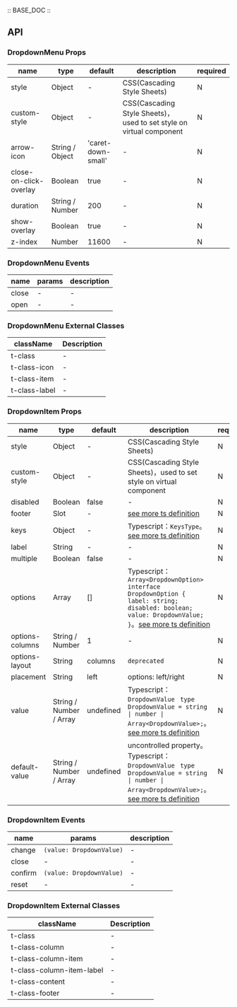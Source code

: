:: BASE_DOC ::

## API

### DropdownMenu Props

name | type | default | description | required
-- | -- | -- | -- | --
style | Object | - | CSS(Cascading Style Sheets) | N
custom-style | Object | - | CSS(Cascading Style Sheets)，used to set style on virtual component | N
arrow-icon | String / Object | 'caret-down-small' | \- | N
close-on-click-overlay | Boolean | true | \- | N
duration | String / Number | 200 | \- | N
show-overlay | Boolean | true | \- | N
z-index | Number | 11600 | \- | N

### DropdownMenu Events

name | params | description
-- | -- | --
close | \- | \-
open | \- | \-

### DropdownMenu External Classes

className | Description
-- | --
t-class | \-
t-class-icon | \-
t-class-item | \-
t-class-label | \-


### DropdownItem Props

name | type | default | description | required
-- | -- | -- | -- | --
style | Object | - | CSS(Cascading Style Sheets) | N
custom-style | Object | - | CSS(Cascading Style Sheets)，used to set style on virtual component | N
disabled | Boolean | false | \- | N
footer | Slot | - | [see more ts definition](https://github.com/Tencent/tdesign-miniprogram/blob/develop/src/common/common.ts) | N
keys | Object | - | Typescript：`KeysType`。[see more ts definition](https://github.com/Tencent/tdesign-miniprogram/blob/develop/src/common/common.ts) | N
label | String | - | \- | N
multiple | Boolean | false | \- | N
options | Array | [] | Typescript：`Array<DropdownOption>` `interface DropdownOption { label: string; disabled: boolean; value: DropdownValue; }`。[see more ts definition](https://github.com/Tencent/tdesign-miniprogram/tree/develop/src/dropdown-item/type.ts) | N
options-columns | String / Number | 1 | \- | N
options-layout | String | columns | `deprecated` | N
placement | String | left | options: left/right | N
value | String / Number / Array | undefined | Typescript：`DropdownValue ` `type DropdownValue = string \| number \| Array<DropdownValue>;`。[see more ts definition](https://github.com/Tencent/tdesign-miniprogram/tree/develop/src/dropdown-item/type.ts) | N
default-value | String / Number / Array | undefined | uncontrolled property。Typescript：`DropdownValue ` `type DropdownValue = string \| number \| Array<DropdownValue>;`。[see more ts definition](https://github.com/Tencent/tdesign-miniprogram/tree/develop/src/dropdown-item/type.ts) | N

### DropdownItem Events

name | params | description
-- | -- | --
change | `(value: DropdownValue)` | \-
close | \- | \-
confirm | `(value: DropdownValue)` | \-
reset | \- | \-

### DropdownItem External Classes

className | Description
-- | --
t-class | \-
t-class-column | \-
t-class-column-item | \-
t-class-column-item-label | \-
t-class-content | \-
t-class-footer | \-
